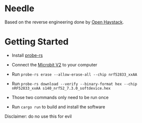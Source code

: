 # Needle

Based on the reverse engineering done by [Open Haystack](https://github.com/seemoo-lab/openhaystack).

# Getting Started

- Install [probe-rs](https://probe.rs/)
- Connect the [Microbit V2](https://microbit.org/) to your computer
- Run `probe-rs erase --allow-erase-all --chip nrf52833_xxAA`
- Run `probe-rs download --verify --binary-format hex --chip nRF52833_xxAA s140_nrf52_7.3.0_softdevice.hex`
- Those two commands only need to be run once

- Run `cargo run` to build and install the software

Disclaimer: do no use this for evil

